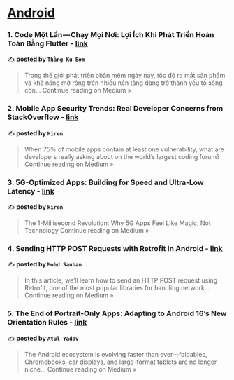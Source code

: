 
<h1><a href=https://medium.com/tag/android/recommended target="_blank" rel="noopener noreferrer">Android</a></h1>
<h3>1. Code Một Lần — Chạy Mọi Nơi: Lợi Ích Khi Phát Triển Hoàn Toàn Bằng Flutter - <a href="https://medium.com/@vuthanhvien742/code-m%E1%BB%99t-l%E1%BA%A7n-ch%E1%BA%A1y-m%E1%BB%8Di-n%C6%A1i-l%E1%BB%A3i-%C3%ADch-khi-ph%C3%A1t-tri%E1%BB%83n-ho%C3%A0n-to%C3%A0n-b%E1%BA%B1ng-flutter-f7ddbe836bda?source=rss------android-5" target="_blank" rel="noopener noreferrer">link</a></h3>

✍️ **posted by `Thằng Ku Bờm`**

<blockquote>Trong thế giới phát triển phần mềm ngày nay, tốc độ ra mắt sản phẩm và khả năng mở rộng trên nhiều nền tảng đang trở thành yếu tố sống còn…
Continue reading on Medium »</blockquote>

<h3>2. Mobile App Security Trends: Real Developer Concerns from StackOverflow - <a href="https://medium.com/@hiren6997/mobile-app-security-trends-real-developer-concerns-from-stackoverflow-4a1c1bc77497?source=rss------android-5" target="_blank" rel="noopener noreferrer">link</a></h3>

✍️ **posted by `Hiren`**

<blockquote>When 75% of mobile apps contain at least one vulnerability, what are developers really asking about on the world’s largest coding forum?
Continue reading on Medium »</blockquote>

<h3>3. 5G-Optimized Apps: Building for Speed and Ultra-Low Latency - <a href="https://medium.com/@hiren6997/5g-optimized-apps-building-for-speed-and-ultra-low-latency-c4b08441b5f1?source=rss------android-5" target="_blank" rel="noopener noreferrer">link</a></h3>

✍️ **posted by `Hiren`**

<blockquote>The 1-Millisecond Revolution: Why 5G Apps Feel Like Magic, Not Technology
Continue reading on Medium »</blockquote>

<h3>4. Sending HTTP POST Requests with Retrofit in Android - <a href="https://medium.com/@mosauban88/sending-http-post-requests-with-retrofit-in-android-764928f29bbe?source=rss------android-5" target="_blank" rel="noopener noreferrer">link</a></h3>

✍️ **posted by `Mohd Sauban`**

<blockquote>In this article, we’ll learn how to send an HTTP POST request using Retrofit, one of the most popular libraries for handling network…
Continue reading on Medium »</blockquote>

<h3>5. The End of Portrait-Only Apps: Adapting to Android 16’s New Orientation Rules - <a href="https://medium.com/@atul-yadav-01/the-end-of-portrait-only-apps-adapting-to-android-16s-new-orientation-rules-fdee4f4c00a1?source=rss------android-5" target="_blank" rel="noopener noreferrer">link</a></h3>

✍️ **posted by `Atul Yadav`**

<blockquote>The Android ecosystem is evolving faster than ever—foldables, Chromebooks, car displays, and large-format tablets are no longer niche…
Continue reading on Medium »</blockquote>

